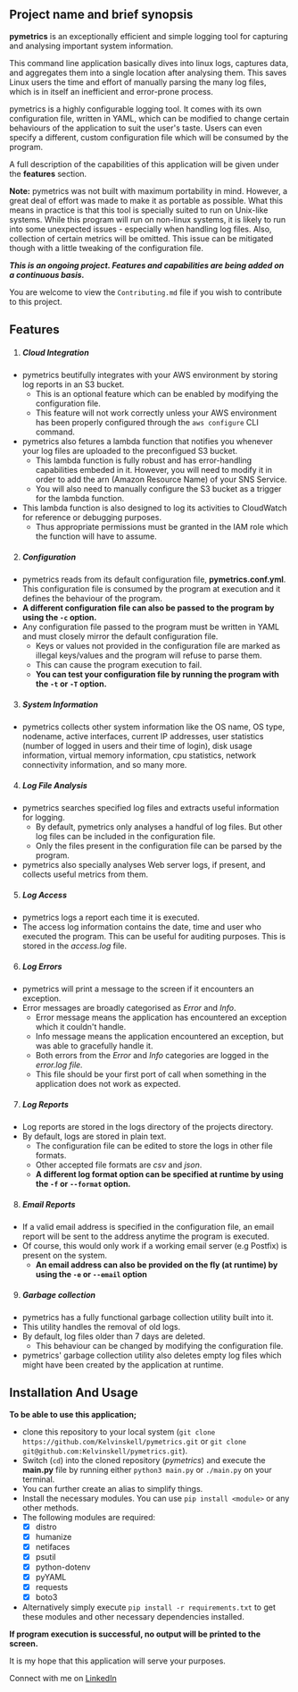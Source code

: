 ## Project name and brief synopsis

**pymetrics** is an exceptionally efficient and simple logging tool for capturing and analysing important system information.

This command line application basically dives into linux logs, captures data, and aggregates them into a single location after analysing them. 
This saves Linux users the time and effort of manually parsing the many log files, which is in itself an inefficient and error-prone process.

pymetrics is a highly configurable logging tool. 
It comes with its own configuration file, written in YAML, which can be modified to change certain behaviours of the application to suit the user's taste. 
Users can even specify a different, custom configuration file which will be consumed by the program. 

A full description of the capabilities of this application will be given under the **features** section.


**Note:** pymetrics was not built with maximum portability in mind. 
However, a great deal of effort was made to make it as portable as possible. 
What this means in practice is that this tool is specially suited to run on Unix-like systems. 
While this program will run on non-linux systems, it is likely to run into some unexpected issues - especially when handling log files.
Also, collection of certain metrics will be omitted. 
This issue can be mitigated though with a little tweaking of the configuration file. 

___This is an ongoing project. Features and capabilities are being added on a continuous basis.___

You are welcome to view the `Contributing.md` file if you wish to contribute to this project.


## Features
1. ##### Cloud Integration
 - pymetrics beutifully integrates with your AWS environment by storing log reports in an S3 bucket.
   - This is an optional feature which can be enabled by modifying the configuration file.
   - This feature will not work correctly unless your AWS environment has been properly configured through the `aws configure` CLI command.
 - pymetrics also fetures a lambda function that notifies you whenever your log files are uploaded to the preconfigued S3 bucket.
   - This lambda function is fully robust and has error-handling capabilities embeded in it. However, you will need to modify it in order to add the arn (Amazon Resource Name) of your SNS Service.
   - You will also need to manually configure the S3 bucket as a trigger for the lambda function.
 - This lambda function is also designed to log its activities to CloudWatch for reference or debugging purposes.
   - Thus appropriate permissions must be granted in the IAM role which the function will have to assume.
    
2. ##### Configuration
 - pymetrics reads from its default configuration file, **pymetrics.conf.yml**. This configuration file is consumed by the program at execution and it defines the behaviour of the program. 
 - **A different configuration file can also be passed to the program by using the `-c` option.**
 - Any configuration file passed to the program must be written in YAML and must closely mirror the default configuration file. 
   - Keys or values not provided in the configuration file are marked as illegal keys/values and the program will refuse to parse them. 
   - This can cause the program execution to fail. 
   - **You can test your configuration file by running the program with the `-t` or `-T` option.**

3. ##### System Information 
 - pymetrics collects other system information like the OS name, OS type, nodename, active interfaces, current IP addresses, user statistics (number of logged in users and their time of login), disk usage information, virtual memory information, cpu statistics, network connectivity information, and so many more. 

4. ##### Log File Analysis 
 - pymetrics searches specified log files and extracts useful information for logging. 
   - By default, pymetrics only analyses a handful of log files. But other log files can be included in the configuration file. 
   - Only the files present in the configuration file can be parsed by the program. 
 - pymetrics also specially analyses Web server logs, if present, and collects useful metrics from them. 

5. ##### Log Access 
 - pymetrics logs a report each time it is executed. 
 - The access log information contains the date, time and user who executed the program. 
This can be useful for auditing purposes. 
This is stored in the *access.log* file. 

6. ##### Log Errors 
 - pymetrics will print a message to the screen if it encounters an exception.
 - Error messages are broadly categorised as *Error* and *Info*. 
   - Error message means the application has encountered an exception which it couldn't handle. 
   - Info message means the application encountered an exception, but was able to gracefully handle it. 
   - Both errors from the *Error* and *Info* categories are logged in the *error.log file.* 
   - This file should be your first port of call when something in the application does not work as expected.
  
 
7. ##### Log Reports
 - Log reports are stored in the logs directory of the projects directory. 
 - By default, logs are stored in plain text. 
   - The configuration file can be edited to store the logs in other file formats.
   - Other accepted file formats are _csv_ and _json_. 
   - **A different log format option can be specified at runtime by using the `-f` or `--format` option.** 

8. ##### Email Reports 
 - If a valid email address is specified in the configuration file, an email report will be sent to the address anytime the program is executed. 
 - Of course, this would only work if a working email server (e.g Postfix) is present on the system. 
   - **An email address can also be provided on the fly (at runtime) by using the `-e` or `--email` option**

9. ##### Garbage collection 
 - pymetrics has a fully functional garbage collection utility built into it. 
 - This utility handles the removal of old logs. 
 - By default, log files older than 7 days are deleted. 
   - This behaviour can be changed by modifying the configuration file. 
 - pymetrics' garbage collection utility also deletes empty log files which might have been created by the application at runtime.

## Installation And Usage 

**To be able to use this application;**
 - clone this repository to your local system (`git clone https://github.com/Kelvinskell/pymetrics.git` or `git clone git@github.com:Kelvinskell/pymetrics.git`). 
 - Switch (`cd`) into the cloned repository (*pymetrics*) and execute the **main.py** file by running either `python3 main.py` or `./main.py` on your terminal.
 - You can further create an alias to simplify things. 
 - Install the necessary modules. You can use `pip install <module>` or any other methods. 
 - The following modules are required:
   - [x] distro
   - [x] humanize
   - [x] netifaces
   - [x] psutil
   - [x] python-dotenv
   - [x] pyYAML
   - [x] requests
   - [x] boto3
 - Alternatively simply execute `pip install -r requirements.txt` to get these modules and other necessary dependencies installed.

**If program execution is successful, no output will be printed to the screen.**


It is my hope that this application will serve your purposes.

Connect with me on [LinkedIn](https://www.linkedin.com/in/kelvin-onuchukwu-3460871a1) 
